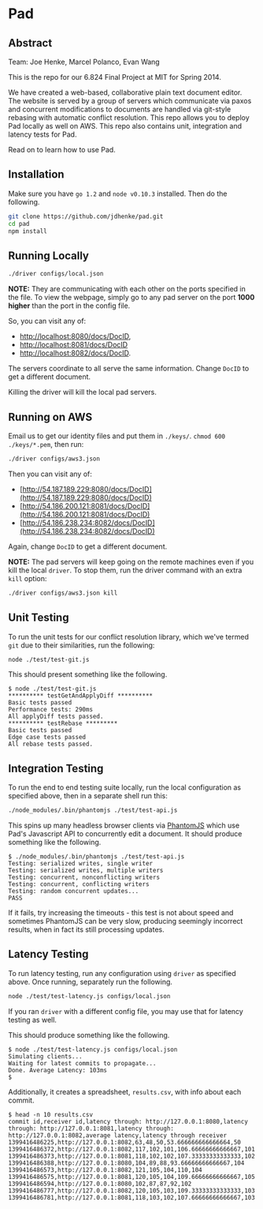 Pad
===

## Abstract

Team: Joe Henke, Marcel Polanco, Evan Wang

This is the repo for our 6.824 Final Project at MIT for Spring 2014.

We have created a web-based, collaborative plain text document editor.
The website is served by a group of servers which communicate via paxos and concurrent modifications to documents are handled via git-style rebasing with automatic conflict resolution. This repo allows you to deploy Pad locally as well on AWS. This repo also contains unit, integration and latency tests for Pad.

Read on to learn how to use Pad.

## Installation

Make sure you have `go 1.2` and `node v0.10.3` installed. Then do the following.

```bash
git clone https://github.com/jdhenke/pad.git
cd pad
npm install
```

## Running Locally

```bash
./driver configs/local.json
```

**NOTE:** They are communicating with each other on the ports specified in the file.
To view the webpage, simply go to any pad server on the port **1000 higher** than the port in the config file.

So, you can visit any of:

* [http://localhost:8080/docs/DocID](http://localhost:8080/docs/DocID),
* [http://localhost:8081/docs/DocID](http://localhost:8081/docs/DocID)
* [http://localhost:8082/docs/DocID](http://localhost:8082/docs/DocID).

The servers coordinate to all serve the same information. Change `DocID` to get a different document.

Killing the driver will kill the local pad servers.

## Running on AWS

Email us to get our identity files and put them in `./keys/`. `chmod 600 ./keys/*.pem`, then run:

```bash
./driver configs/aws3.json
```

Then you can visit any of:

* [http://54.187.189.229:8080/docs/DocID](http://54.187.189.229:8080/docs/DocID)
* [http://54.186.200.121:8081/docs/DocID](http://54.186.200.121:8081/docs/DocID)
* [http://54.186.238.234:8082/docs/DocID](http://54.186.238.234:8082/docs/DocID)

Again, change `DocID` to get a different document.

**NOTE:** The pad servers will keep going on the remote machines even if you kill the local `driver`.
To stop them, run the driver command with an extra `kill` option:

```bash
./driver configs/aws3.json kill
```

## Unit Testing

To run the unit tests for our conflict resolution library, which we've termed `git` due to their similarities, run the following:

```bash
node ./test/test-git.js
```

This should present something like the following.

    $ node ./test/test-git.js
    ********** testGetAndApplyDiff **********
    Basic tests passed
    Performance tests: 290ms
    All applyDiff tests passed.
    ********** testRebase *********
    Basic tests passed
    Edge case tests passed
    All rebase tests passed.

## Integration Testing

To run the end to end testing suite locally, run the local configuration as specified above, then in a separate shell run this:

```bash
./node_modules/.bin/phantomjs ./test/test-api.js
```

This spins up many headless browser clients via [PhantomJS](http://phantomjs.org/) which use Pad's Javascript API to concurrently edit a document.
It should produce something like the following.

    $ ./node_modules/.bin/phantomjs ./test/test-api.js
    Testing: serialized writes, single writer
    Testing: serialized writes, multiple writers
    Testing: concurrent, nonconflicting writers
    Testing: concurrent, conflicting writers
    Testing: random concurrent updates...
    PASS

If it fails, try increasing the timeouts - this test is not about speed and sometimes PhantomJS can be very slow, producing seemingly incorrect results, when in fact its still processing updates.

## Latency Testing

To run latency testing, run any configuration using `driver` as specified above. Once running, separately run the following.

```bash
node ./test/test-latency.js configs/local.json
```

If you ran `driver` with a different config file, you may use that for latency testing as well.

This should produce something like the following.

    $ node ./test/test-latency.js configs/local.json
    Simulating clients...
    Waiting for latest commits to propagate...
    Done. Average Latency: 103ms
    $

Additionally, it creates a spreadsheet, `results.csv`, with info about each commit.


    $ head -n 10 results.csv
    commit id,receiver id,latency through: http://127.0.0.1:8080,latency through: http://127.0.0.1:8081,latency through: http://127.0.0.1:8082,average latency,latency through receiver
    1399416486225,http://127.0.0.1:8082,63,48,50,53.666666666666664,50
    1399416486372,http://127.0.0.1:8082,117,102,101,106.66666666666667,101
    1399416486373,http://127.0.0.1:8081,118,102,102,107.33333333333333,102
    1399416486388,http://127.0.0.1:8080,104,89,88,93.66666666666667,104
    1399416486573,http://127.0.0.1:8082,121,105,104,110,104
    1399416486575,http://127.0.0.1:8081,120,105,104,109.66666666666667,105
    1399416486594,http://127.0.0.1:8080,102,87,87,92,102
    1399416486777,http://127.0.0.1:8082,120,105,103,109.33333333333333,103
    1399416486781,http://127.0.0.1:8081,118,103,102,107.66666666666667,103
